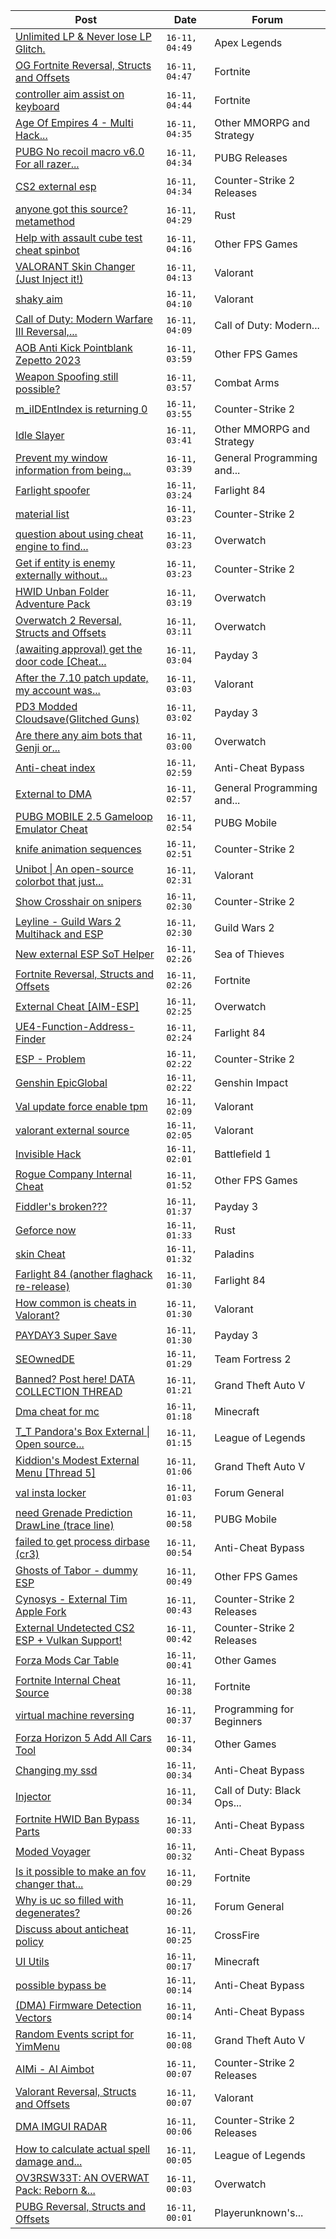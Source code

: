 |Post|Date|Forum|
|----|----|-----|
|[Unlimited LP & Never lose LP Glitch.](https://www.unknowncheats.me/forum/apex-legends/610648-unlimited-lp-lose-lp-glitch.html)|`16-11, 04:49`|Apex Legends|
|[OG Fortnite Reversal, Structs and Offsets](https://www.unknowncheats.me/forum/fortnite/596138-og-fortnite-reversal-structs-offsets.html)|`16-11, 04:47`|Fortnite|
|[controller aim assist on keyboard](https://www.unknowncheats.me/forum/fortnite/610609-controller-aim-assist-keyboard.html)|`16-11, 04:44`|Fortnite|
|[Age Of Empires 4 - Multi Hack...](https://www.unknowncheats.me/forum/other-mmorpg-and-strategy/608205-age-empires-4-multi-hack-maphack-zoom-idle-alert-xbox-steam.html)|`16-11, 04:35`|Other MMORPG and Strategy|
|[PUBG No recoil macro v6.0 For all razer...](https://www.unknowncheats.me/forum/pubg-releases/605396-pubg-recoil-macro-v6-0-razer-mouse-using-razer-synapse-undetected.html)|`16-11, 04:34`|PUBG Releases|
|[CS2 external esp](https://www.unknowncheats.me/forum/counter-strike-2-releases/600259-cs2-external-esp.html)|`16-11, 04:34`|Counter-Strike 2 Releases|
|[anyone got this source? metamethod](https://www.unknowncheats.me/forum/rust/610962-source-metamethod.html)|`16-11, 04:29`|Rust|
|[Help with assault cube test cheat spinbot](https://www.unknowncheats.me/forum/other-fps-games/609943-help-assault-cube-test-cheat-spinbot.html)|`16-11, 04:16`|Other FPS Games|
|[VALORANT Skin Changer (Just Inject it!)](https://www.unknowncheats.me/forum/valorant/517551-valorant-skin-changer-inject.html)|`16-11, 04:13`|Valorant|
|[shaky aim](https://www.unknowncheats.me/forum/valorant/610914-shaky-aim.html)|`16-11, 04:10`|Valorant|
|[Call of Duty: Modern Warfare III Reversal,...](https://www.unknowncheats.me/forum/call-of-duty-modern-warfare-iii/605287-call-duty-modern-warfare-iii-reversal-structs-offsets.html)|`16-11, 04:09`|Call of Duty: Modern...|
|[AOB Anti Kick Pointblank Zepetto 2023](https://www.unknowncheats.me/forum/other-fps-games/607447-aob-anti-kick-pointblank-zepetto-2023-a.html)|`16-11, 03:59`|Other FPS Games|
|[Weapon Spoofing still possible?](https://www.unknowncheats.me/forum/combat-arms/610675-weapon-spoofing.html)|`16-11, 03:57`|Combat Arms|
|[m_iIDEntIndex is returning 0](https://www.unknowncheats.me/forum/counter-strike-2-a/610688-m_iidentindex-returning-0-a.html)|`16-11, 03:55`|Counter-Strike 2|
|[Idle Slayer](https://www.unknowncheats.me/forum/other-mmorpg-and-strategy/583257-idle-slayer.html)|`16-11, 03:41`|Other MMORPG and Strategy|
|[Prevent my window information from being...](https://www.unknowncheats.me/forum/general-programming-and-reversing/611134-prevent-window-information-collected.html)|`16-11, 03:39`|General Programming and...|
|[Farlight spoofer](https://www.unknowncheats.me/forum/farlight-84-a/604429-farlight-spoofer.html)|`16-11, 03:24`|Farlight 84|
|[material list](https://www.unknowncheats.me/forum/counter-strike-2-a/611131-material-list.html)|`16-11, 03:23`|Counter-Strike 2|
|[question about using cheat engine to find...](https://www.unknowncheats.me/forum/overwatch/611130-question-using-cheat-engine-addresses.html)|`16-11, 03:23`|Overwatch|
|[Get if entity is enemy externally without...](https://www.unknowncheats.me/forum/counter-strike-2-a/610991-entity-enemy-externally-comparing-teamid.html)|`16-11, 03:23`|Counter-Strike 2|
|[HWID Unban Folder Adventure Pack](https://www.unknowncheats.me/forum/overwatch/605533-hwid-unban-folder-adventure-pack.html)|`16-11, 03:19`|Overwatch|
|[Overwatch 2 Reversal, Structs and Offsets](https://www.unknowncheats.me/forum/overwatch/516727-overwatch-2-reversal-structs-offsets.html)|`16-11, 03:11`|Overwatch|
|[(awaiting approval) get the door code \[Cheat...](https://www.unknowncheats.me/forum/payday-3-a/609090-awaiting-approval-door-code-cheat-table.html)|`16-11, 03:04`|Payday 3|
|[After the 7.10 patch update, my account was...](https://www.unknowncheats.me/forum/valorant/611073-7-10-patch-update-account-forced-enable-tpm-2-0-secure-boot.html)|`16-11, 03:03`|Valorant|
|[PD3 Modded Cloudsave(Glitched Guns)](https://www.unknowncheats.me/forum/payday-3-a/603421-pd3-modded-cloudsave-glitched-guns.html)|`16-11, 03:02`|Payday 3|
|[Are there any aim bots that Genji or...](https://www.unknowncheats.me/forum/overwatch/611126-aim-bots-genji-projectile-heroes.html)|`16-11, 03:00`|Overwatch|
|[Anti-cheat index](https://www.unknowncheats.me/forum/anti-cheat-bypass/75304-anti-cheat-index.html)|`16-11, 02:59`|Anti-Cheat Bypass|
|[External to DMA](https://www.unknowncheats.me/forum/general-programming-and-reversing/611122-external-dma.html)|`16-11, 02:57`|General Programming and...|
|[PUBG MOBILE 2.5 Gameloop Emulator Cheat](https://www.unknowncheats.me/forum/pubg-mobile/576303-pubg-mobile-2-5-gameloop-emulator-cheat.html)|`16-11, 02:54`|PUBG Mobile|
|[knife animation sequences](https://www.unknowncheats.me/forum/counter-strike-2-a/606544-knife-animation-sequences.html)|`16-11, 02:51`|Counter-Strike 2|
|[Unibot \| An open-source colorbot that just...](https://www.unknowncheats.me/forum/valorant/603461-unibot-source-colorbot.html)|`16-11, 02:31`|Valorant|
|[Show Crosshair on snipers](https://www.unknowncheats.me/forum/counter-strike-2-a/611092-crosshair-snipers.html)|`16-11, 02:30`|Counter-Strike 2|
|[Leyline - Guild Wars 2 Multihack and ESP](https://www.unknowncheats.me/forum/guild-wars-2-a/610320-leyline-guild-wars-2-multihack-esp.html)|`16-11, 02:30`|Guild Wars 2|
|[New external ESP SoT Helper](https://www.unknowncheats.me/forum/sea-of-thieves/581265-external-esp-sot-helper.html)|`16-11, 02:26`|Sea of Thieves|
|[Fortnite Reversal, Structs and Offsets](https://www.unknowncheats.me/forum/fortnite/235061-fortnite-reversal-structs-offsets.html)|`16-11, 02:26`|Fortnite|
|[External Cheat \[AIM-ESP\]](https://www.unknowncheats.me/forum/overwatch/607405-external-cheat-aim-esp.html)|`16-11, 02:25`|Overwatch|
|[UE4-Function-Address-Finder](https://www.unknowncheats.me/forum/farlight-84-a/611115-ue4-function-address-finder.html)|`16-11, 02:24`|Farlight 84|
|[ESP - Problem](https://www.unknowncheats.me/forum/counter-strike-2-a/611105-esp.html)|`16-11, 02:22`|Counter-Strike 2|
|[Genshin EpicGlobal](https://www.unknowncheats.me/forum/genshin-impact/489622-genshin-epicglobal.html)|`16-11, 02:22`|Genshin Impact|
|[Val update force enable tpm](https://www.unknowncheats.me/forum/valorant/611114-val-update-force-enable-tpm.html)|`16-11, 02:09`|Valorant|
|[valorant external source](https://www.unknowncheats.me/forum/valorant/610693-valorant-external-source.html)|`16-11, 02:05`|Valorant|
|[Invisible Hack](https://www.unknowncheats.me/forum/battlefield-1-a/506016-invisible-hack.html)|`16-11, 02:01`|Battlefield 1|
|[Rogue Company Internal Cheat](https://www.unknowncheats.me/forum/other-fps-games/604154-rogue-company-internal-cheat.html)|`16-11, 01:52`|Other FPS Games|
|[Fiddler's broken???](https://www.unknowncheats.me/forum/payday-3-a/611112-fiddlers-broken.html)|`16-11, 01:37`|Payday 3|
|[Geforce now](https://www.unknowncheats.me/forum/rust/611052-geforce.html)|`16-11, 01:33`|Rust|
|[skin Cheat](https://www.unknowncheats.me/forum/paladins/607091-skin-cheat.html)|`16-11, 01:32`|Paladins|
|[Farlight 84 (another flaghack re-release)](https://www.unknowncheats.me/forum/farlight-84-a/609973-farlight-84-flaghack-re-release.html)|`16-11, 01:30`|Farlight 84|
|[How common is cheats in Valorant?](https://www.unknowncheats.me/forum/valorant/610745-common-cheats-valorant.html)|`16-11, 01:30`|Valorant|
|[PAYDAY3 Super Save](https://www.unknowncheats.me/forum/payday-3-a/608610-payday3-super-save.html)|`16-11, 01:30`|Payday 3|
|[SEOwnedDE](https://www.unknowncheats.me/forum/team-fortress-2-a/592834-seownedde.html)|`16-11, 01:29`|Team Fortress 2|
|[Banned? Post here! DATA COLLECTION THREAD](https://www.unknowncheats.me/forum/grand-theft-auto-v/165200-banned-post-data-collection-thread.html)|`16-11, 01:21`|Grand Theft Auto V|
|[Dma cheat for mc](https://www.unknowncheats.me/forum/minecraft/611048-dma-cheat-mc.html)|`16-11, 01:18`|Minecraft|
|[T_T Pandora's Box External \| Open source...](https://www.unknowncheats.me/forum/league-of-legends/607822-t_t-pandoras-box-external-source-scripting-platform.html)|`16-11, 01:15`|League of Legends|
|[Kiddion's Modest External Menu \[Thread 5\]](https://www.unknowncheats.me/forum/grand-theft-auto-v/576854-kiddions-modest-external-menu-thread-5-a.html)|`16-11, 01:06`|Grand Theft Auto V|
|[val insta locker](https://www.unknowncheats.me/forum/forum-general/610822-val-insta-locker.html)|`16-11, 01:03`|Forum General|
|[need Grenade Prediction DrawLine (trace line)](https://www.unknowncheats.me/forum/pubg-mobile/611109-grenade-prediction-drawline-trace-line.html)|`16-11, 00:58`|PUBG Mobile|
|[failed to get process dirbase (cr3)](https://www.unknowncheats.me/forum/anti-cheat-bypass/611108-failed-process-dirbase-cr3.html)|`16-11, 00:54`|Anti-Cheat Bypass|
|[Ghosts of Tabor - dummy ESP](https://www.unknowncheats.me/forum/other-fps-games/609782-ghosts-tabor-dummy-esp.html)|`16-11, 00:49`|Other FPS Games|
|[Cynosys - External Tim Apple Fork](https://www.unknowncheats.me/forum/counter-strike-2-releases/610963-cynosys-external-tim-apple-fork.html)|`16-11, 00:43`|Counter-Strike 2 Releases|
|[External Undetected CS2 ESP + Vulkan Support!](https://www.unknowncheats.me/forum/counter-strike-2-releases/608418-external-undetected-cs2-esp-vulkan-support.html)|`16-11, 00:42`|Counter-Strike 2 Releases|
|[Forza Mods Car Table](https://www.unknowncheats.me/forum/other-games/593272-forza-mods-car-table.html)|`16-11, 00:41`|Other Games|
|[Fortnite Internal Cheat Source](https://www.unknowncheats.me/forum/fortnite/610401-fortnite-internal-cheat-source.html)|`16-11, 00:38`|Fortnite|
|[virtual machine reversing](https://www.unknowncheats.me/forum/programming-for-beginners/610794-virtual-machine-reversing.html)|`16-11, 00:37`|Programming for Beginners|
|[Forza Horizon 5 Add All Cars Tool](https://www.unknowncheats.me/forum/other-games/610516-forza-horizon-5-add-cars-tool.html)|`16-11, 00:34`|Other Games|
|[Changing my ssd](https://www.unknowncheats.me/forum/anti-cheat-bypass/610989-changing-ssd.html)|`16-11, 00:34`|Anti-Cheat Bypass|
|[Injector](https://www.unknowncheats.me/forum/call-of-duty-black-ops-cold-war/611084-injector.html)|`16-11, 00:34`|Call of Duty: Black Ops...|
|[Fortnite HWID Ban Bypass Parts](https://www.unknowncheats.me/forum/anti-cheat-bypass/610908-fortnite-hwid-ban-bypass.html)|`16-11, 00:33`|Anti-Cheat Bypass|
|[Moded Voyager](https://www.unknowncheats.me/forum/anti-cheat-bypass/611088-moded-voyager.html)|`16-11, 00:32`|Anti-Cheat Bypass|
|[Is it possible to make an fov changer that...](https://www.unknowncheats.me/forum/fortnite/610466-fov-changer-doesnt-inject-game.html)|`16-11, 00:29`|Fortnite|
|[Why is uc so filled with degenerates?](https://www.unknowncheats.me/forum/forum-general/599722-uc-filled-degenerates.html)|`16-11, 00:26`|Forum General|
|[Discuss about anticheat policy](https://www.unknowncheats.me/forum/crossfire/611072-discuss-anticheat-policy.html)|`16-11, 00:25`|CrossFire|
|[UI Utils](https://www.unknowncheats.me/forum/minecraft/609282-ui-utils.html)|`16-11, 00:17`|Minecraft|
|[possible bypass be](https://www.unknowncheats.me/forum/anti-cheat-bypass/609727-bypass.html)|`16-11, 00:14`|Anti-Cheat Bypass|
|[(DMA) Firmware Detection Vectors](https://www.unknowncheats.me/forum/anti-cheat-bypass/604622-dma-firmware-detection-vectors.html)|`16-11, 00:14`|Anti-Cheat Bypass|
|[Random Events script for YimMenu](https://www.unknowncheats.me/forum/grand-theft-auto-v/611091-random-events-script-yimmenu.html)|`16-11, 00:08`|Grand Theft Auto V|
|[AIMi - AI Aimbot](https://www.unknowncheats.me/forum/counter-strike-2-releases/609872-aimi-ai-aimbot.html)|`16-11, 00:07`|Counter-Strike 2 Releases|
|[Valorant Reversal, Structs and Offsets](https://www.unknowncheats.me/forum/valorant/385792-valorant-reversal-structs-offsets.html)|`16-11, 00:07`|Valorant|
|[DMA IMGUI RADAR](https://www.unknowncheats.me/forum/counter-strike-2-releases/609695-dma-imgui-radar.html)|`16-11, 00:06`|Counter-Strike 2 Releases|
|[How to calculate actual spell damage and...](https://www.unknowncheats.me/forum/league-of-legends/610523-calculate-actual-spell-damage-actual-physical-damage.html)|`16-11, 00:05`|League of Legends|
|[OV3RSW33T: AN OVERWAT Pack: Reborn &...](https://www.unknowncheats.me/forum/overwatch/603412-ov3rsw33t-overwat-pack-reborn-recoded.html)|`16-11, 00:03`|Overwatch|
|[PUBG Reversal, Structs and Offsets](https://www.unknowncheats.me/forum/playerunknown-s-battlegrounds/214976-pubg-reversal-structs-offsets.html)|`16-11, 00:01`|Playerunknown's...|
